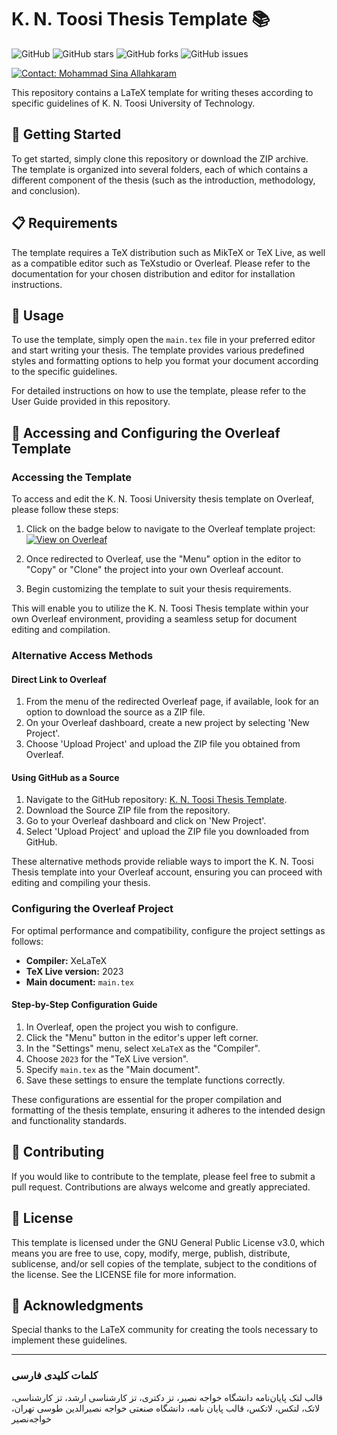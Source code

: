 # K. N. Toosi Thesis Template 📚

![GitHub](https://img.shields.io/github/license/msinamsina/kntu-thesis)
![GitHub stars](https://img.shields.io/github/stars/msinamsina/kntu-thesis)
![GitHub forks](https://img.shields.io/github/forks/msinamsina/kntu-thesis)
![GitHub issues](https://img.shields.io/github/issues/msinamsina/kntu-thesis)

[![Contact: Mohammad Sina Allahkaram](https://img.shields.io/badge/Contact%20Author-Mohammad%20Sina%20Allahkaram-blue.svg)](mailto:msinamsina@gmail.com)

This repository contains a LaTeX template for writing theses according to specific guidelines of K. N. Toosi University of Technology.

## 🚀 Getting Started
To get started, simply clone this repository or download the ZIP archive. The template is organized into several folders, each of which contains a different component of the thesis (such as the introduction, methodology, and conclusion).

## 📋 Requirements
The template requires a TeX distribution such as MikTeX or TeX Live, as well as a compatible editor such as TeXstudio or Overleaf. Please refer to the documentation for your chosen distribution and editor for installation instructions.

## 🔧 Usage
To use the template, simply open the `main.tex` file in your preferred editor and start writing your thesis. The template provides various predefined styles and formatting options to help you format your document according to the specific guidelines.

For detailed instructions on how to use the template, please refer to the User Guide provided in this repository.


## 📝 Accessing and Configuring the Overleaf Template

### Accessing the Template
To access and edit the K. N. Toosi University thesis template on Overleaf, please follow these steps:

1. Click on the badge below to navigate to the Overleaf template project:  
   [![View on Overleaf](https://img.shields.io/badge/Overleaf-View%20Template-brightgreen?logo=overleaf&style=for-the-badge)](https://www.overleaf.com/read/xbnqmzfbnyqp)

2. Once redirected to Overleaf, use the "Menu" option in the editor to "Copy" or "Clone" the project into your own Overleaf account.

3. Begin customizing the template to suit your thesis requirements.

This will enable you to utilize the K. N. Toosi Thesis template within your own Overleaf environment, providing a seamless setup for document editing and compilation.

### Alternative Access Methods

#### Direct Link to Overleaf
1. From the menu of the redirected Overleaf page, if available, look for an option to download the source as a ZIP file.
2. On your Overleaf dashboard, create a new project by selecting 'New Project'.
3. Choose 'Upload Project' and upload the ZIP file you obtained from Overleaf.

#### Using GitHub as a Source
1. Navigate to the GitHub repository: [K. N. Toosi Thesis Template](https://github.com/msinamsina/kntu-thesis).
2. Download the Source ZIP file from the repository.
3. Go to your Overleaf dashboard and click on 'New Project'.
4. Select 'Upload Project' and upload the ZIP file you downloaded from GitHub.

These alternative methods provide reliable ways to import the K. N. Toosi Thesis template into your Overleaf account, ensuring you can proceed with editing and compiling your thesis.

### Configuring the Overleaf Project
For optimal performance and compatibility, configure the project settings as follows:

- **Compiler:** XeLaTeX
- **TeX Live version:** 2023
- **Main document:** `main.tex`

#### Step-by-Step Configuration Guide

1. In Overleaf, open the project you wish to configure.
2. Click the "Menu" button in the editor's upper left corner.
3. In the "Settings" menu, select `XeLaTeX` as the "Compiler".
4. Choose `2023` for the "TeX Live version".
5. Specify `main.tex` as the "Main document".
6. Save these settings to ensure the template functions correctly.

These configurations are essential for the proper compilation and formatting of the thesis template, ensuring it adheres to the intended design and functionality standards.


## 🤝 Contributing
If you would like to contribute to the template, please feel free to submit a pull request. Contributions are always welcome and greatly appreciated.

## 📄 License
This template is licensed under the GNU General Public License v3.0, which means you are free to use, copy, modify, merge, publish, distribute, sublicense, and/or sell copies of the template, subject to the conditions of the license. See the LICENSE file for more information.

## 🙏 Acknowledgments
Special thanks to the LaTeX community for creating the tools necessary to implement these guidelines.

---

### کلمات کلیدی فارسی
قالب لتک پایان‌نامه دانشگاه خواجه نصیر، تز دکتری، تز کارشناسی ارشد، تز کارشناسی، لاتک، لتکس، لاتکس، قالب پایان نامه، دانشگاه صنعتی خواجه نصیرالدین طوسی تهران، خواجه‌نصیر
